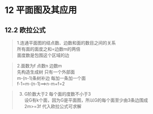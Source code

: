 # 12 平面图及其应用

## 12.2 欧拉公式

>1.连通平面图的结点数、边数和面的数目之间的关系  
所有面的面度之和=边数m的两倍  
面度数是包围这个区域的边  

>2.面数为f 点数n 边数m  
先构造生成树 只有一个外部面    
m-(n-1)条树补边 每加一条加一个面  
f-1=m-(n-1)==>n-m+f=2  

>3. G阶数大于2 每个面的度数不小于3  
设G有k个面，因为G是平面图，所以G的每个面至少由3条边围成  
2m>=3f  代入欧拉公式可求解  
